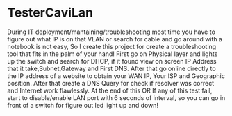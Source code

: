 # TesterCaviLan
During IT deployment/mantaining/troubleshooting most time you have to figure out what IP is on that VLAN or search for cable and go around with a notebook is not easy, So I create this project for create a troubleshooting tool that fits in the palm of your hand!
First go on Physical layer and lights up the switch and search for DHCP, if it found view on screen IP Address that it take,Subnet,Gateway and First DNS.
After that go online directly to the IP address of a website to obtain your WAN IP, Your ISP and Geographic position.
After that create a DNS Query for check if resolver was correct and Internet work flawlessly.
At the end of this OR If any of this test fail, start to disable/enable LAN port with 6 seconds of interval, so you can go in front of a switch for figure out led light up and down!
